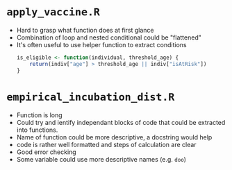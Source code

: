 # `apply_vaccine.R`
- Hard to grasp what function does at first glance
- Combination of loop and nested conditional could be "flattened"
- It's often useful to use helper function to extract conditions
  ```R
  is_eligible <- function(individual, threshold_age) {
      return(indiv["age"] > threshold_age || indiv["isAtRisk"])
  }
  ```
# `empirical_incubation_dist.R`

- Function is long
- Could try and ientify independant blocks of code that could be
  extracted into functions.
- Name of function could be more descriptive, a docstring would help
- code is rather well formatted and steps of calculation are clear
- Good error checking
- Some variable could use more descriptive names (e.g. `doo`)
